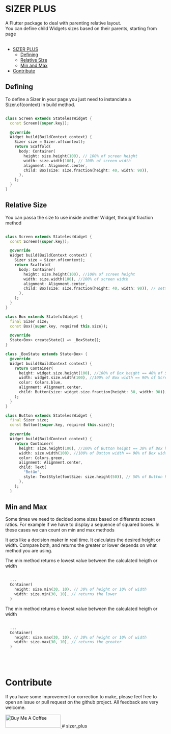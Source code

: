 # SIZER PLUS

A Flutter package to deal with parenting relative layout.<br/>
You can define child Widgets sizes based on their parents, starting from page<br/>
<br/>


- [SIZER PLUS](#sizer-plus)
  - [Defining](#defining)
  - [Relative Size](#relative-size)
  - [Min and Max](#min-and-max)
- [Contribute](#contribute)




## Defining

To define a Sizer in your page you just need to instanciate a Sizer.of(context) in build method.

```dart

class Screen extends StatelessWidget {
  const Screen({super.key});

  @override
  Widget build(BuildContext context) {
    Sizer size = Sizer.of(context);
    return Scaffold(
      body: Container(
        height: size.height(100), // 100% of screen height
        width: size.width(100), // 100% of screen width
        alignment: Alignment.center,
        child: Box(size: size.fraction(height: 40, width: 90)),
      ),
    );
  }
}

```


## Relative Size
You can passa the size to use inside another Widget, throught fraction method

```dart

class Screen extends StatelessWidget {
  const Screen({super.key});

  @override
  Widget build(BuildContext context) {
    Sizer size = Sizer.of(context);
    return Scaffold(
      body: Container(
        height: size.height(100), //100% of screen height
        width: size.width(100), //100% of screen width
        alignment: Alignment.center,
        child: Box(size: size.fraction(height: 40, width: 90)), // setting Box as 40% of screen height and 90% of screen width 
      ),
    );
  }
}

class Box extends StatefulWidget {
  final Sizer size;
  const Box({super.key, required this.size});

  @override
  State<Box> createState() => _BoxState();
}

class _BoxState extends State<Box> {
  @override
  Widget build(BuildContext context) {
    return Container(
      height: widget.size.height(100), //100% of Box height == 40% of Screen height
      width: widget.size.width(100), //100% of Box width == 90% of Screen width
      color: Colors.blue,
      alignment: Alignment.center,
      child: Button(size: widget.size.fraction(height: 30, width: 90)),  // setting Box as 30% of Box height and 90% of Box width 
    );
  }
}

class Button extends StatelessWidget {
  final Sizer size;
  const Button({super.key, required this.size});

  @override
  Widget build(BuildContext context) {
    return Container(
      height: size.height(100), //100% of Button height == 30% of Box height
      width: size.width(100), //100% of Button width == 90% of Box width
      color: Colors.green,
      alignment: Alignment.center,
      child: Text(
        "Botão",
        style: TextStyle(fontSize: size.height(50)), // 50% of Button height
      ),
    );
  }

```


## Min and Max
Some times we need to decided some sizes based on differents screen ratios. 
For example if we have to display a sequence of squared boxes.
In these cases we can count on min and max methods

It acts like a decision maker in real time. 
It calculates the desired height or width. 
Compare both, and returns the greater or lower depends on what method you are using.

The min method returns e lowest value between the calculated heigth or width

```dart

  ...
  Container(
    height: size.min(30, 10), // 30% of height or 10% of width
    width: size.min(30, 10), // returns the lower
  )

```

The min method returns e lowest value between the calculated heigth or width

```dart

  ...
  Container(
    height: size.max(30, 10), // 30% of height or 10% of width
    width: size.max(30, 10), // returns the greater
  )

```



<br/><br/>

# Contribute
If you have some improvement or correction to make, please feel free to open an issue or pull request on the github project. All feedback are very welcome.


<a href="https://www.buymeacoffee.com/guilhermetog" target="_blank">
  <img src="https://cdn.buymeacoffee.com/buttons/default-orange.png" alt="Buy Me A Coffee" height="41" width="174">
</a># sizer_plus

